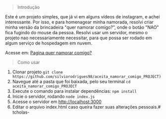 > Introdução

Este é um projeto simples, que já vi em alguns vídeos de instagram, e achei interessante. Por isso, e para homenagear minha namorada, resolvi criar minha versão da brincadeira "quer namorar comigo?", onde o botão "NAO" fica fugindo do mouse da pessoa.
Resolvi usar um servidor, mesmo o projeto nao necessariamente necessitar, para que possa ser rodado em algum serviço de hospedagem em nuvem.

Acesse em: [Pagina quer namorar comigo?](https://aceita-namorar-comigo-project.vercel.app/)

> Como usar

 1. Clonar projeto `git clone https://github.com/silviorodrigues98/aceita_namorar_comigo_PROJECT)`
 2. Navegue até a pasta que foi baixada, pelo seu terminal `cd aceita_namorar_comigo_PROJECT`
 3. Execute o comando para instalar dependências: `npm install`
 4. Inicie o servidor, rodando `node index.js`
 5. Acesse o servidor em [http://localhost:3000](http://localhost:3000)
 6. Editar o arquivo index.html caso queira fazer suas alterações pessoais.#   t c h o l a s -  
 